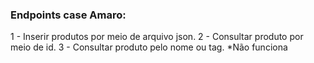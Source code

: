 ### Endpoints case Amaro:

1 - Inserir produtos por meio de arquivo json.
2 - Consultar produto por meio de id.
3 - Consultar produto pelo nome ou tag. *Não funciona